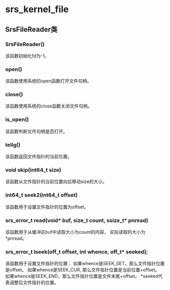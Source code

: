 # srs_kernel_file

## SrsFileReader类

### SrsFileReader()
该函数初始化fd为-1。

### open()
该函数使用系统的open函数打开文件句柄。

### close()
该函数使用系统的close函数关闭文件句柄。

### is_open()
该函数判断文件句柄是否打开。

### tellg()
该函数返回文件指针的当前位置。

### void skip(int64_t size)
该函数从文件指针的当前位置向后移动size的大小。

### int64_t seek2(int64_t offset)
该函数用于设置文件指针的位置为offset。

### srs_error_t read(void* buf, size_t count, ssize_t* pnread)
该函数用于从缓冲区buf中读取大小为count的内容， 实际读取的大小为*pnread。

### srs_error_t lseek(off_t offset, int whence, off_t* seeked);
该函数用于设置文件指针的位置：
如果whence是SEEK_SET，那么文件指针位置是offset。
如果whence是SEEK_CUR, 那么文件指针位置是当前位置+offset。
如果whence是SEEK_END，那么文件指针位置是文件末尾+offset。
*seeked代表调整后文件指针的位置。

